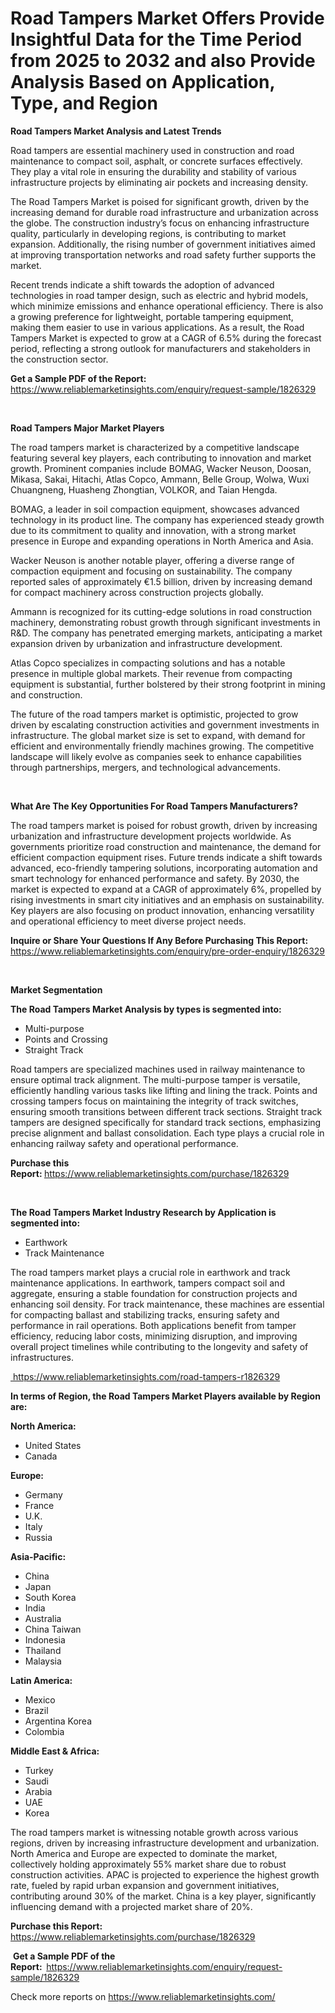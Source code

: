 <p><h1>Road Tampers Market Offers Provide Insightful Data for the Time Period from 2025 to 2032 and also Provide Analysis Based on Application, Type, and Region</h1></p><p><strong>Road Tampers Market Analysis and Latest Trends</strong></p>
<p><p>Road tampers are essential machinery used in construction and road maintenance to compact soil, asphalt, or concrete surfaces effectively. They play a vital role in ensuring the durability and stability of various infrastructure projects by eliminating air pockets and increasing density.</p><p>The Road Tampers Market is poised for significant growth, driven by the increasing demand for durable road infrastructure and urbanization across the globe. The construction industry’s focus on enhancing infrastructure quality, particularly in developing regions, is contributing to market expansion. Additionally, the rising number of government initiatives aimed at improving transportation networks and road safety further supports the market.</p><p>Recent trends indicate a shift towards the adoption of advanced technologies in road tamper design, such as electric and hybrid models, which minimize emissions and enhance operational efficiency. There is also a growing preference for lightweight, portable tampering equipment, making them easier to use in various applications. As a result, the Road Tampers Market is expected to grow at a CAGR of 6.5% during the forecast period, reflecting a strong outlook for manufacturers and stakeholders in the construction sector.</p></p>
<p><strong>Get a Sample PDF of the Report:&nbsp;</strong> <a href="https://www.reliablemarketinsights.com/enquiry/request-sample/1826329?utm_campaign=3037&utm_medium=2&utm_source=Github&utm_content=ia&utm_term=12042025&utm_id=road-tampers">https://www.reliablemarketinsights.com/enquiry/request-sample/1826329</a></p>
<p>&nbsp;</p>
<p><strong>Road Tampers Major Market Players</strong></p>
<p><p>The road tampers market is characterized by a competitive landscape featuring several key players, each contributing to innovation and market growth. Prominent companies include BOMAG, Wacker Neuson, Doosan, Mikasa, Sakai, Hitachi, Atlas Copco, Ammann, Belle Group, Wolwa, Wuxi Chuangneng, Huasheng Zhongtian, VOLKOR, and Taian Hengda.</p><p>BOMAG, a leader in soil compaction equipment, showcases advanced technology in its product line. The company has experienced steady growth due to its commitment to quality and innovation, with a strong market presence in Europe and expanding operations in North America and Asia.</p><p>Wacker Neuson is another notable player, offering a diverse range of compaction equipment and focusing on sustainability. The company reported sales of approximately €1.5 billion, driven by increasing demand for compact machinery across construction projects globally.</p><p>Ammann is recognized for its cutting-edge solutions in road construction machinery, demonstrating robust growth through significant investments in R&D. The company has penetrated emerging markets, anticipating a market expansion driven by urbanization and infrastructure development.</p><p>Atlas Copco specializes in compacting solutions and has a notable presence in multiple global markets. Their revenue from compacting equipment is substantial, further bolstered by their strong footprint in mining and construction.</p><p>The future of the road tampers market is optimistic, projected to grow driven by escalating construction activities and government investments in infrastructure. The global market size is set to expand, with demand for efficient and environmentally friendly machines growing. The competitive landscape will likely evolve as companies seek to enhance capabilities through partnerships, mergers, and technological advancements.</p></p>
<p>&nbsp;</p>
<p><strong>What Are The Key Opportunities For Road Tampers Manufacturers?</strong></p>
<p><p>The road tampers market is poised for robust growth, driven by increasing urbanization and infrastructure development projects worldwide. As governments prioritize road construction and maintenance, the demand for efficient compaction equipment rises. Future trends indicate a shift towards advanced, eco-friendly tampering solutions, incorporating automation and smart technology for enhanced performance and safety. By 2030, the market is expected to expand at a CAGR of approximately 6%, propelled by rising investments in smart city initiatives and an emphasis on sustainability. Key players are also focusing on product innovation, enhancing versatility and operational efficiency to meet diverse project needs.</p></p>
<p><strong>Inquire or Share Your Questions If Any Before Purchasing This Report:</strong> <a href="https://www.reliablemarketinsights.com/enquiry/pre-order-enquiry/1826329?utm_campaign=3037&utm_medium=2&utm_source=Github&utm_content=ia&utm_term=12042025&utm_id=road-tampers">https://www.reliablemarketinsights.com/enquiry/pre-order-enquiry/1826329</a></p>
<p>&nbsp;</p>
<p><strong>Market Segmentation</strong></p>
<p><strong>The Road Tampers Market Analysis by types is segmented into:</strong></p>
<p><ul><li>Multi-purpose</li><li>Points and Crossing</li><li>Straight Track</li></ul></p>
<p><p>Road tampers are specialized machines used in railway maintenance to ensure optimal track alignment. The multi-purpose tamper is versatile, efficiently handling various tasks like lifting and lining the track. Points and crossing tampers focus on maintaining the integrity of track switches, ensuring smooth transitions between different track sections. Straight track tampers are designed specifically for standard track sections, emphasizing precise alignment and ballast consolidation. Each type plays a crucial role in enhancing railway safety and operational performance.</p></p>
<p><strong>Purchase this Report:&nbsp;</strong><a href="https://www.reliablemarketinsights.com/purchase/1826329?utm_campaign=3037&utm_medium=2&utm_source=Github&utm_content=ia&utm_term=12042025&utm_id=road-tampers">https://www.reliablemarketinsights.com/purchase/1826329</a></p>
<p>&nbsp;</p>
<p><strong>The Road Tampers Market Industry Research by Application is segmented into:</strong></p>
<p><ul><li>Earthwork</li><li>Track Maintenance</li></ul></p>
<p><p>The road tampers market plays a crucial role in earthwork and track maintenance applications. In earthwork, tampers compact soil and aggregate, ensuring a stable foundation for construction projects and enhancing soil density. For track maintenance, these machines are essential for compacting ballast and stabilizing tracks, ensuring safety and performance in rail operations. Both applications benefit from tamper efficiency, reducing labor costs, minimizing disruption, and improving overall project timelines while contributing to the longevity and safety of infrastructures.</p></p>
<p><a href="https://www.reliablemarketinsights.com/road-tampers-r1826329?utm_campaign=3037&utm_medium=2&utm_source=Github&utm_content=ia&utm_term=12042025&utm_id=road-tampers">&nbsp;https://www.reliablemarketinsights.com/road-tampers-r1826329</a></p>
<p><strong>In terms of Region, the Road Tampers Market Players available by Region are:</strong></p>
<p>
    <p> <strong> North America: </strong>
        <ul>
            <li>United States</li>
            <li>Canada</li>
        </ul>
        </p> 
    <p> <strong> Europe: </strong>
        <ul>
            <li>Germany</li>
            <li>France</li>
            <li>U.K.</li>
            <li>Italy</li>
            <li>Russia</li>
        </ul>
        </p> 
    <p> <strong> Asia-Pacific: </strong>
        <ul>
            <li>China</li>
            <li>Japan</li>
            <li>South Korea</li>
            <li>India</li>
            <li>Australia</li>
            <li>China Taiwan</li>
            <li>Indonesia</li>
            <li>Thailand</li>
            <li>Malaysia</li>
        </ul>
        </p> 
    <p> <strong> Latin America: </strong>
        <ul>
            <li>Mexico</li>
            <li>Brazil</li>
            <li>Argentina Korea</li>
            <li>Colombia</li>
        </ul>
        </p> 
    <p> <strong> Middle East & Africa: </strong>
        <ul>
            <li>Turkey</li>
            <li>Saudi</li>
            <li>Arabia</li>
            <li>UAE</li>
            <li>Korea</li>
        </ul>
    </p>
    </p>
<p><p>The road tampers market is witnessing notable growth across various regions, driven by increasing infrastructure development and urbanization. North America and Europe are expected to dominate the market, collectively holding approximately 55% market share due to robust construction activities. APAC is projected to experience the highest growth rate, fueled by rapid urban expansion and government initiatives, contributing around 30% of the market. China is a key player, significantly influencing demand with a projected market share of 20%.</p></p>
<p><strong>Purchase this Report: </strong><a href="https://www.reliablemarketinsights.com/purchase/1826329?utm_campaign=3037&utm_medium=2&utm_source=Github&utm_content=ia&utm_term=12042025&utm_id=road-tampers">https://www.reliablemarketinsights.com/purchase/1826329</a></p>
<p>&nbsp;<strong>Get a Sample PDF of the Report:&nbsp;&nbsp;</strong><a href="https://www.reliablemarketinsights.com/enquiry/request-sample/1826329?utm_campaign=3037&utm_medium=2&utm_source=Github&utm_content=ia&utm_term=12042025&utm_id=road-tampers">https://www.reliablemarketinsights.com/enquiry/request-sample/1826329</a></p>
<p><strong></strong></p>
<p>Check more reports on <a href="https://www.reliablemarketinsights.com/?utm_campaign=3037&utm_medium=2&utm_source=Github&utm_content=ia&utm_term=12042025&utm_id=road-tampers">https://www.reliablemarketinsights.com/</a></p>